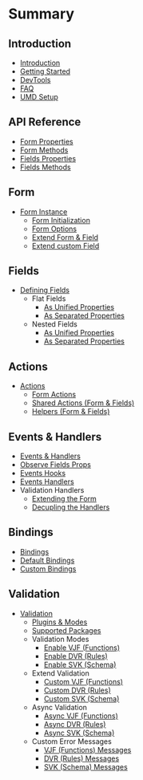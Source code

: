 # Summary

## Introduction
* [Introduction](README.md)
* [Getting Started](docs/getting-started.md)
* [DevTools](docs/devtools.md)
* [FAQ](docs/faq.md)
* [UMD Setup](docs/umd-setup.md)

## API Reference
* [Form Properties](docs/api-reference/form-properties.md)
* [Form Methods](docs/api-reference/form-methods.md)
* [Fields Properties](docs/api-reference/fields-properties.md)
* [Fields Methods](docs/api-reference/fields-methods.md)

## Form
* [Form Instance](docs/form/README.md)
    * [Form Initialization](docs/form/form-initialization.md)
    * [Form Options](docs/form/form-options.md)
    * [Extend Form & Field](docs/form/extend/generic.md)
    * [Extend custom Field](docs/form/extend/custom.md)

## Fields
* [Defining Fields](docs/defining-fields.md)
    * Flat Fields
        * [As Unified Properties](docs/defining-flat-fields/unified-properties.md)
        * [As Separated Properties](docs/defining-flat-fields/separated-properties.md)
    * Nested Fields
        * [As Unified Properties](docs/defining-nested-fields/unified-properties.md)
        * [As Separated Properties](docs/defining-nested-fields/separated-properties.md)

## Actions
* [Actions](docs/actions/README.md)
    * [Form Actions](docs/actions/form.md)
    * [Shared Actions (Form & Fields)](docs/actions/shared.md)
    * [Helpers (Form & Fields)](docs/actions/helpers.md)

## Events & Handlers
* [Events & Handlers](docs/events/README.md)
 * [Observe Fields Props](docs/events/observe.md)
 * [Events Hooks](docs/events/events-hooks.md)
 * [Events Handlers](docs/events/events-handlers.md)
 * Validation Handlers
   * [Extending the Form](docs/events/validation-handlers/extending.md)
   * [Decupling the Handlers](docs/events/validation-handlers/decoupling.md)

## Bindings
* [Bindings](docs/bindings/README.md)
 * [Default Bindings](docs/bindings/default.md)
 * [Custom Bindings](docs/bindings/custom.md)

## Validation
* [Validation](docs/validation/README.md)
    * [Plugins & Modes](docs/validation/plugins.md)
    * [Supported Packages](docs/validation/supported-packages.md)
    * Validation Modes
        * [Enable VJF (Functions)](docs/validation/modes/vjf-enable.md)
        * [Enable DVR (Rules)](docs/validation/modes/dvr-enable.md)
        * [Enable SVK (Schema)](docs/validation/modes/svk-enable.md)
    * Extend Validation
        * [Custom VJF (Functions)](docs/validation/modes/vjf-custom.md)
        * [Custom DVR (Rules)](docs/validation/modes/dvr-custom.md)
        * [Custom SVK (Schema)](docs/validation/modes/svk-custom.md)
    * Async Validation
        * [Async VJF (Functions)](docs/validation/modes/vjf-async.md)
        * [Async DVR (Rules)](docs/validation/modes/dvr-async.md)
        * [Async SVK (Schema)](docs/validation/modes/svk-async.md)
    * Custom Error Messages
        * [VJF (Functions) Messages](docs/validation/modes/vjf-messages.md)
        * [DVR (Rules) Messages](docs/validation/modes/dvr-messages.md)
        * [SVK (Schema) Messages](docs/validation/modes/svk-messages.md)

